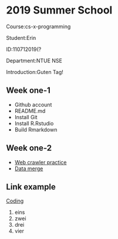 # 2019 Summer School

Course:cs-x-programming

Student:Erin

ID:110712019(?

Department:NTUE NSE

Introduction:Guten Tag!

## Week one-1
* Github account
* README.md
* Install Git
* Install R.Rstudio
* Build Rmarkdown

## Week one-2
* [Web crawler practice]()
* [Data merge]()

## Link example
[Coding](https://github.com/yo-shi-mi/hw)
1. eins
2. zwei
3. drei
4. vier

